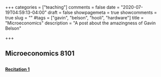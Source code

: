 +++
categories = ["teaching"]
comments = false
date = "2020-07-19T04:59:13-04:00"
draft = false
showpagemeta = true
showcomments = true
slug = ""
#tags = ["gavin", "belson", "hooli", "hardware"]
title = "Microeconomics"
description = "A post about the amazingness of Gavin Belson"

+++
## Microeconomics 8101 <h2> 
**[Recitation 1](/book.pdf)**
  

